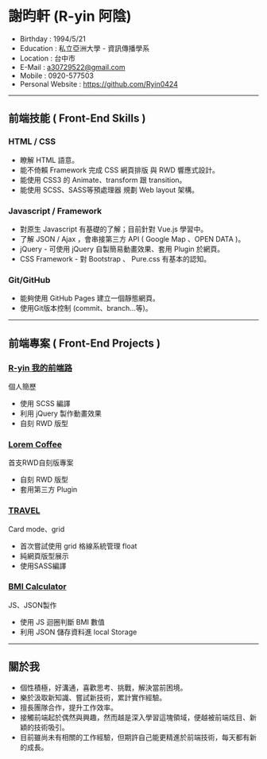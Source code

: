 # 謝昀軒 (R-yin 阿陰)

* Birthday : 1994/5/21
* Education : 私立亞洲大學 - 資訊傳播學系
* Location : 台中市
* E-Mail : a30729522@gmail.com
* Mobile : 0920-577503
* Personal Website : https://github.com/Ryin0424

***

## 前端技能 ( Front-End Skills )

### HTML / CSS

* 瞭解 HTML 語意。
* 能不倚賴 Framework 完成 CSS 網頁排版 與 RWD 響應式設計。
* 能使用 CSS3 的 Animate、transform 跟 transition。
* 能使用 SCSS、SASS等預處理器 規劃 Web layout 架構。

### Javascript / Framework

* 對原生 Javascript 有基礎的了解；目前針對 Vue.js 學習中。
* 了解 JSON / Ajax ，會串接第三方 API ( Google Map 、OPEN DATA )。
* jQuery - 可使用 jQuery 自製簡易動畫效果、套用 Plugin 於網頁。
* CSS Framework - 對 Bootstrap 、 Pure.css 有基本的認知。

### Git/GitHub

* 能夠使用 GitHub Pages 建立一個靜態網頁。
* 使用Git版本控制 (commit、branch...等)。


***

## 前端專案	( Front-End Projects )

### [R-yin 我的前端路](https://ryin0424.github.io/Aboutme/)
個人簡歷
- 使用 SCSS 編譯
- 利用 jQuery 製作動畫效果
- 自刻 RWD 版型


### [Lorem Coffee](https://ryin0424.github.io/loremcoffee/)
首支RWD自刻版專案
- 自刻 RWD 版型
- 套用第三方 Plugin


### [TRAVEL](https://ryin0424.github.io/TRAVEL/)
Card mode、grid 
- 首次嘗試使用 grid 格線系統管理 float
- 純網頁版型展示
- 使用SASS編譯


### [BMI Calculator](https://ryin0424.github.io/BMI-Calculator/)
JS、JSON製作
- 使用 JS 迴圈判斷 BMI 數值
- 利用 JSON 儲存資料進 local Storage

***

## 關於我
- 個性積極，好溝通，喜歡思考、挑戰，解決當前困境。
- 樂於汲取新知識、嘗試新技術，累計實作經驗。
- 擅長團隊合作，提升工作效率。
- 接觸前端起於偶然與興趣，然而越是深入學習這塊領域，便越被前端炫目、新穎的技術吸引。
- 目前雖尚未有相關的工作經驗，但期許自己能更精進於前端技術，每天都有新的成長。
